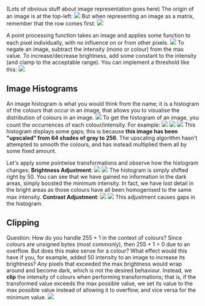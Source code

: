 (Lots of obvious stuff about image representation goes here)
The origin of an image is at the top-left:
![](Pasted%20image%2020230309144457.png)
But when representing an image as a matrix, remember that the row comes first:
![](Pasted%20image%2020230309144606.png)

A point processing function takes an image and applies some function to each pixel individually, with no influence on or from other pixels.
![](Pasted%20image%2020230309144815.png)
To negate an image, subtract the intensity (mono or colour) from the max value.
To increase/decrease brightness, add some constant to the intensity (and clamp to the acceptable range).
You can implement a threshold like this:
![](Pasted%20image%2020230309145424.png)

## Image Histograms
An image histogram is what you would think from the name; it is a histogram of the colours that occur in an image, that allows you to visualise the distribution of colours in an image.
![](Pasted%20image%2020230317133847.png)
To get the histogram of an image, you count the occurrences of each colour/intensity.
For example:
![](Pasted%20image%2020230317134039.png)
![](Pasted%20image%2020230317134105.png)
![](Pasted%20image%2020230317134129.png)
This histogram displays some gaps; this is because **this image has been "upscaled" from 64 shades of gray to 256**. The upscaling algorithm hasn't attempted to smooth the colours, and has instead multiplied them all by some fixed amount.

Let's apply some pointwise transformations and observe how the histogram changes:
**Brightness Adjustment**:
![](Pasted%20image%2020230317134524.png)
![](Pasted%20image%2020230317135409.png)
The histogram is simply shifted right by 50. You can see that we have gained no information in the dark areas, simply boosted the minimum intensity. In fact, we have lost detail in the bright areas as those colours have all been homogenised to the same max intensity.
**Contrast Adjustment**:
![](Pasted%20image%2020230317135546.png)
![](Pasted%20image%2020230317135618.png)
This adjustment causes gaps in the histogram.

## Clipping
Question: How do you handle 255 + 1 in the context of colours?
Since colours are unsigned bytes (most commonly), then 255 + 1 = 0 due to an overflow. But does this make sense for a colour? What effect would this have if you, for example, added 50 intensity to an image to increase its brightness? Any pixels that exceeded the max brightness would wrap around and become dark, which is not the desired behaviour.
Instead, we **clip** the intensity of colours when performing transformations; that is, if the transformed value exceeds the max possible value, we set its value to the max possible value instead of allowing it to overflow, and vice versa for the minimum value.
![](Pasted%20image%2020230317140208.png)
